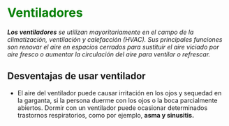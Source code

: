 # <span style="color:GREEN">Ventiladores</span>

*__Los ventiladores__ se utilizan mayoritariamente en el campo de la climatización, ventilación y calefacción (HVAC). Sus principales funciones son renovar el aire en espacios cerrados para sustituir el aire viciado por aire fresco o aumentar la circulación del aire para ventilar o refrescar.*

## Desventajas de usar ventilador

- El aire del ventilador puede causar irritación en los ojos y sequedad en la garganta, si la persona duerme con los ojos o la boca parcialmente abiertos. Dormir con un ventilador puede ocasionar determinados trastornos respiratorios, como por ejemplo, __asma y sinusitis.__
